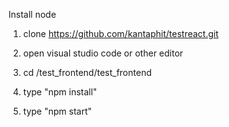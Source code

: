 Install node

1) clone https://github.com/kantaphit/testreact.git

2) open visual studio code or other editor

3) cd /test_frontend/test_frontend

4) type "npm install"

5) type "npm start"
